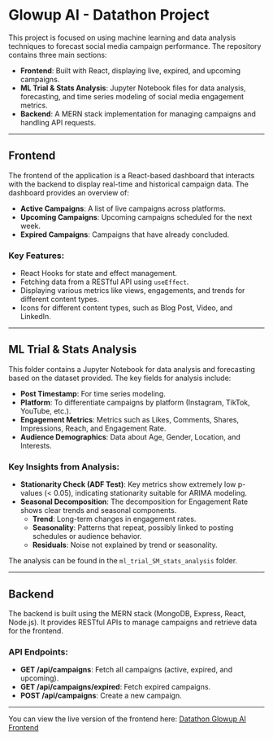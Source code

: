 # Glowup AI - Datathon Project

This project is focused on using machine learning and data analysis techniques to forecast social media campaign performance. The repository contains three main sections:

- **Frontend**: Built with React, displaying live, expired, and upcoming campaigns.
- **ML Trial & Stats Analysis**: Jupyter Notebook files for data analysis, forecasting, and time series modeling of social media engagement metrics.
- **Backend**: A MERN stack implementation for managing campaigns and handling API requests.

---

## Frontend

The frontend of the application is a React-based dashboard that interacts with the backend to display real-time and historical campaign data. The dashboard provides an overview of:

- **Active Campaigns**: A list of live campaigns across platforms.
- **Upcoming Campaigns**: Upcoming campaigns scheduled for the next week.
- **Expired Campaigns**: Campaigns that have already concluded.

### Key Features:
- React Hooks for state and effect management.
- Fetching data from a RESTful API using `useEffect`.
- Displaying various metrics like views, engagements, and trends for different content types.
- Icons for different content types, such as Blog Post, Video, and LinkedIn.


---

## ML Trial & Stats Analysis

This folder contains a Jupyter Notebook for data analysis and forecasting based on the dataset provided. The key fields for analysis include:

- **Post Timestamp**: For time series modeling.
- **Platform**: To differentiate campaigns by platform (Instagram, TikTok, YouTube, etc.).
- **Engagement Metrics**: Metrics such as Likes, Comments, Shares, Impressions, Reach, and Engagement Rate.
- **Audience Demographics**: Data about Age, Gender, Location, and Interests.

### Key Insights from Analysis:

- **Stationarity Check (ADF Test)**: Key metrics show extremely low p-values (< 0.05), indicating stationarity suitable for ARIMA modeling.
- **Seasonal Decomposition**: The decomposition for Engagement Rate shows clear trends and seasonal components.
    - **Trend**: Long-term changes in engagement rates.
    - **Seasonality**: Patterns that repeat, possibly linked to posting schedules or audience behavior.
    - **Residuals**: Noise not explained by trend or seasonality.

The analysis can be found in the `ml_trial_SM_stats_analysis` folder.

---

## Backend

The backend is built using the MERN stack (MongoDB, Express, React, Node.js). It provides RESTful APIs to manage campaigns and retrieve data for the frontend.

### API Endpoints:
- **GET /api/campaigns**: Fetch all campaigns (active, expired, and upcoming).
- **GET /api/campaigns/expired**: Fetch expired campaigns.
- **POST /api/campaigns**: Create a new campaign.

---

You can view the live version of the frontend here: [Datathon Glowup AI Frontend](https://amon-mr-error.github.io/datathonGlowupAI/)


